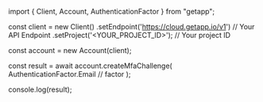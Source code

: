 import { Client, Account, AuthenticationFactor } from "getapp";

const client = new Client()
    .setEndpoint('https://cloud.getapp.io/v1') // Your API Endpoint
    .setProject('<YOUR_PROJECT_ID>'); // Your project ID

const account = new Account(client);

const result = await account.createMfaChallenge(
    AuthenticationFactor.Email // factor
);

console.log(result);
